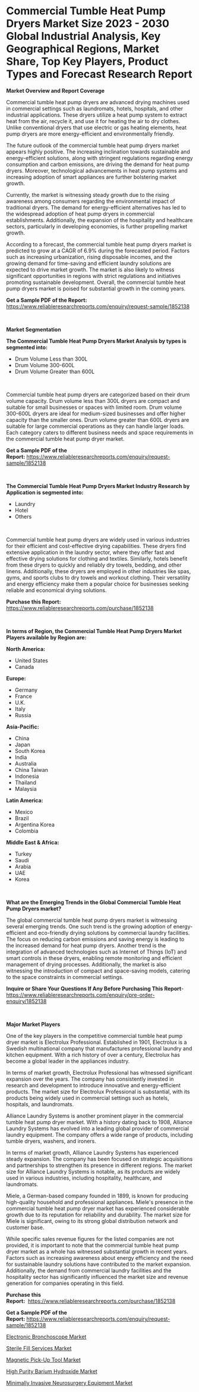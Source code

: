 <p><h1>Commercial Tumble Heat Pump Dryers Market Size 2023 - 2030 Global Industrial Analysis, Key Geographical Regions, Market Share, Top Key Players, Product Types and Forecast Research Report</h1></p><p><strong>Market Overview and Report Coverage</strong></p>
<p><p>Commercial tumble heat pump dryers are advanced drying machines used in commercial settings such as laundromats, hotels, hospitals, and other industrial applications. These dryers utilize a heat pump system to extract heat from the air, recycle it, and use it for heating the air to dry clothes. Unlike conventional dryers that use electric or gas heating elements, heat pump dryers are more energy-efficient and environmentally friendly.</p><p>The future outlook of the commercial tumble heat pump dryers market appears highly positive. The increasing inclination towards sustainable and energy-efficient solutions, along with stringent regulations regarding energy consumption and carbon emissions, are driving the demand for heat pump dryers. Moreover, technological advancements in heat pump systems and increasing adoption of smart appliances are further bolstering market growth.</p><p>Currently, the market is witnessing steady growth due to the rising awareness among consumers regarding the environmental impact of traditional dryers. The demand for energy-efficient alternatives has led to the widespread adoption of heat pump dryers in commercial establishments. Additionally, the expansion of the hospitality and healthcare sectors, particularly in developing economies, is further propelling market growth.</p><p>According to a forecast, the commercial tumble heat pump dryers market is predicted to grow at a CAGR of 6.9% during the forecasted period. Factors such as increasing urbanization, rising disposable incomes, and the growing demand for time-saving and efficient laundry solutions are expected to drive market growth. The market is also likely to witness significant opportunities in regions with strict regulations and initiatives promoting sustainable development. Overall, the commercial tumble heat pump dryers market is poised for substantial growth in the coming years.</p></p>
<p><strong>Get a Sample PDF of the Report:</strong> <a href="https://www.reliableresearchreports.com/enquiry/request-sample/1852138">https://www.reliableresearchreports.com/enquiry/request-sample/1852138</a></p>
<p>&nbsp;</p>
<p><strong>Market Segmentation</strong></p>
<p><strong>The Commercial Tumble Heat Pump Dryers Market Analysis by types is segmented into:</strong></p>
<p><ul><li>Drum Volume Less than 300L</li><li>Drum Volume 300-600L</li><li>Drum Volume Greater than 600L</li></ul></p>
<p>&nbsp;</p>
<p><p>Commercial tumble heat pump dryers are categorized based on their drum volume capacity. Drum volume less than 300L dryers are compact and suitable for small businesses or spaces with limited room. Drum volume 300-600L dryers are ideal for medium-sized businesses and offer higher capacity than the smaller ones. Drum volume greater than 600L dryers are suitable for large commercial operations as they can handle larger loads. Each category caters to different business needs and space requirements in the commercial tumble heat pump dryer market.</p></p>
<p><strong>Get a Sample PDF of the Report:</strong>&nbsp;<a href="https://www.reliableresearchreports.com/enquiry/request-sample/1852138">https://www.reliableresearchreports.com/enquiry/request-sample/1852138</a></p>
<p>&nbsp;</p>
<p><strong>The Commercial Tumble Heat Pump Dryers Market Industry Research by Application is segmented into:</strong></p>
<p><ul><li>Laundry</li><li>Hotel</li><li>Others</li></ul></p>
<p>&nbsp;</p>
<p><p>Commercial tumble heat pump dryers are widely used in various industries for their efficient and cost-effective drying capabilities. These dryers find extensive application in the laundry sector, where they offer fast and effective drying solutions for clothing and textiles. Similarly, hotels benefit from these dryers to quickly and reliably dry towels, bedding, and other linens. Additionally, these dryers are employed in other industries like spas, gyms, and sports clubs to dry towels and workout clothing. Their versatility and energy efficiency make them a popular choice for businesses seeking reliable and economical drying solutions.</p></p>
<p><strong>Purchase this Report:</strong>&nbsp; <a href="https://www.reliableresearchreports.com/purchase/1852138">https://www.reliableresearchreports.com/purchase/1852138</a></p>
<p>&nbsp;</p>
<p><strong>In terms of Region, the Commercial Tumble Heat Pump Dryers Market Players available by Region are:</strong></p>
<p>
    <p> <strong> North America: </strong>
        <ul>
            <li>United States</li>
            <li>Canada</li>
        </ul>
        </p> 
    <p> <strong> Europe: </strong>
        <ul>
            <li>Germany</li>
            <li>France</li>
            <li>U.K.</li>
            <li>Italy</li>
            <li>Russia</li>
        </ul>
        </p> 
    <p> <strong> Asia-Pacific: </strong>
        <ul>
            <li>China</li>
            <li>Japan</li>
            <li>South Korea</li>
            <li>India</li>
            <li>Australia</li>
            <li>China Taiwan</li>
            <li>Indonesia</li>
            <li>Thailand</li>
            <li>Malaysia</li>
        </ul>
        </p> 
    <p> <strong> Latin America: </strong>
        <ul>
            <li>Mexico</li>
            <li>Brazil</li>
            <li>Argentina Korea</li>
            <li>Colombia</li>
        </ul>
        </p> 
    <p> <strong> Middle East & Africa: </strong>
        <ul>
            <li>Turkey</li>
            <li>Saudi</li>
            <li>Arabia</li>
            <li>UAE</li>
            <li>Korea</li>
        </ul>
    </p>
    </p>
<p>&nbsp;</p>
<p><strong>What are the Emerging Trends in the Global Commercial Tumble Heat Pump Dryers market?</strong></p>
<p><p>The global commercial tumble heat pump dryers market is witnessing several emerging trends. One such trend is the growing adoption of energy-efficient and eco-friendly drying solutions by commercial laundry facilities. The focus on reducing carbon emissions and saving energy is leading to the increased demand for heat pump dryers. Another trend is the integration of advanced technologies such as Internet of Things (IoT) and smart controls in these dryers, enabling remote monitoring and efficient management of drying processes. Additionally, the market is also witnessing the introduction of compact and space-saving models, catering to the space constraints in commercial settings.</p></p>
<p><strong>Inquire or Share Your Questions If Any Before Purchasing This Report</strong>- <a href="https://www.reliableresearchreports.com/enquiry/pre-order-enquiry/1852138">https://www.reliableresearchreports.com/enquiry/pre-order-enquiry/1852138</a></p>
<p>&nbsp;</p>
<p><strong>Major Market Players</strong></p>
<p><p>One of the key players in the competitive commercial tumble heat pump dryer market is Electrolux Professional. Established in 1901, Electrolux is a Swedish multinational company that manufactures professional laundry and kitchen equipment. With a rich history of over a century, Electrolux has become a global leader in the appliances industry. </p><p>In terms of market growth, Electrolux Professional has witnessed significant expansion over the years. The company has consistently invested in research and development to introduce innovative and energy-efficient products. The market size for Electrolux Professional is substantial, with its products being widely used in commercial settings such as hotels, hospitals, and laundromats.</p><p>Alliance Laundry Systems is another prominent player in the commercial tumble heat pump dryer market. With a history dating back to 1908, Alliance Laundry Systems has evolved into a leading global provider of commercial laundry equipment. The company offers a wide range of products, including tumble dryers, washers, and ironers.</p><p>In terms of market growth, Alliance Laundry Systems has experienced steady expansion. The company has been focused on strategic acquisitions and partnerships to strengthen its presence in different regions. The market size for Alliance Laundry Systems is notable, as its products are widely used in various industries, including hospitality, healthcare, and laundromats.</p><p>Miele, a German-based company founded in 1899, is known for producing high-quality household and professional appliances. Miele's presence in the commercial tumble heat pump dryer market has experienced considerable growth due to its reputation for reliability and durability. The market size for Miele is significant, owing to its strong global distribution network and customer base.</p><p>While specific sales revenue figures for the listed companies are not provided, it is important to note that the commercial tumble heat pump dryer market as a whole has witnessed substantial growth in recent years. Factors such as increasing awareness about energy efficiency and the need for sustainable laundry solutions have contributed to the market expansion. Additionally, the demand from commercial laundry facilities and the hospitality sector has significantly influenced the market size and revenue generation for companies operating in this field.</p></p>
<p><strong>Purchase this Report:</strong>&nbsp;&nbsp;<a href="https://www.reliableresearchreports.com/purchase/1852138">https://www.reliableresearchreports.com/purchase/1852138</a></p>
<p></p>
<p><strong>Get a Sample PDF of the Report:</strong>&nbsp;<a href="https://www.reliableresearchreports.com/enquiry/request-sample/1852138">https://www.reliableresearchreports.com/enquiry/request-sample/1852138</a></p>
<p><p><a href="https://www.linkedin.com/pulse/electronic-bronchoscope-market-insights-players-forecast-2rbfe/">Electronic Bronchoscope Market</a></p><p><a href="https://medium.com/@yvettelesch/sterile-fill-services-market-competitive-analysis-market-trends-and-forecast-to-2030-1eba46b855be">Sterile Fill Services Market</a></p><p><a href="https://github.com/NorbertYates/Market-Research-Report-List-2/blob/main/magnetic-pick-up-tool-market.md">Magnetic Pick-Up Tool Market</a></p><p><a href="https://medium.com/@luispacocha/high-purity-barium-hydroxide-market-size-reveals-the-best-marketing-channels-in-global-industry-fdae7f5c77e4">High Purity Barium Hydroxide Market</a></p><p><a href="https://www.linkedin.com/pulse/minimally-invasive-neurosurgery-equipment-market-challenges-opportunities-up7ke/">Minimally Invasive Neurosurgery Equipment Market</a></p></p>